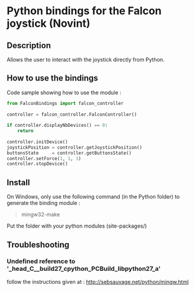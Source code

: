# Python bindings for the Falcon joystick (Novint)

## Description
Allows the user to interact with the joystick directly from Python.

## How to use the bindings

Code sample showing how to use the module :

```python
from FalconBindings import falcon_controller
 
controller = falcon_controller.FalconController()
 
if controller.displayNbDevices() == 0:
	return
 
controller.initDevice()
joystickPosition = controller.getJoystickPosition()
buttonsState     = controller.getButtonsState()
controller.setForce(1, 1, 1)
controller.stopDevice()
```

## Install
On Windows, only use the following command (in the Python folder) to generate the binding module :
> mingw32-make

Put the folder with your python modules (site-packages/)

## Troubleshooting

### Undefined reference to '_head_C__build27_cpython_PCBuild_libpython27_a'
follow the instructions given at : http://sebsauvage.net/python/mingw.html
